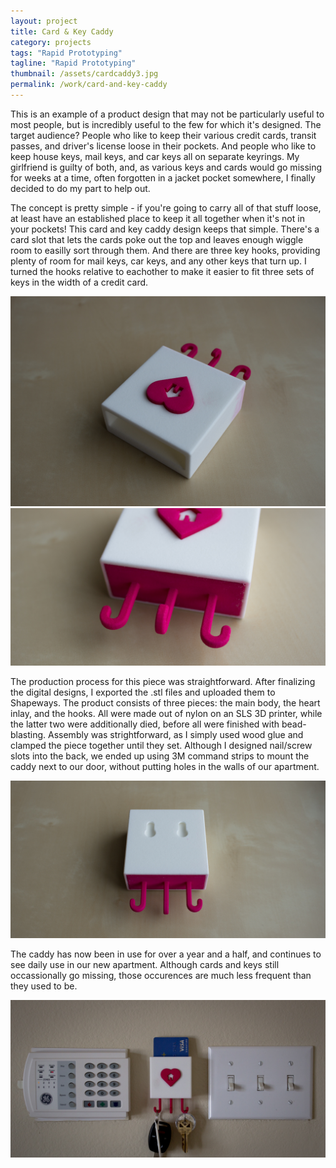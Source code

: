 ```yaml
---
layout: project
title: Card & Key Caddy
category: projects
tags: "Rapid Prototyping"
tagline: "Rapid Prototyping"
thumbnail: /assets/cardcaddy3.jpg
permalink: /work/card-and-key-caddy
---
```


This is an example of a product design that may not be particularly useful to most people, but is incredibly useful to the few for which it's designed. The target audience? People who like to keep their various credit cards, transit passes, and driver's license loose in their pockets. And people who like to keep house keys, mail keys, and car keys all on separate keyrings. My girlfriend is guilty of both, and, as various keys and cards would go missing for weeks at a time, often forgotten in a jacket pocket somewhere, I finally decided to do my part to help out.

The concept is pretty simple - if you're going to carry all of that stuff loose, at least have an established place to keep it all together when it's not in your pockets! This card and key caddy design keeps that simple. There's a card slot that lets the cards poke out the top and leaves enough wiggle room to easilly sort through them. And there are three key hooks, providing plenty of room for mail keys, car keys, and any other keys that turn up. I turned the hooks relative to eachother to make it easier to fit three sets of keys in the width of a credit card.

[![](/assets/work/caddy/caddy01.jpg)](/assets/work/caddy/caddy01.jpg)
[![](/assets/work/caddy/caddy02.jpg)](/assets/work/caddy/caddy02.jpg)

The production process for this piece was straightforward. After finalizing the digital designs, I exported the .stl files and uploaded them to Shapeways. The product consists of three pieces: the main body, the heart inlay, and the hooks. All were made out of nylon on an SLS 3D printer, while the latter two were additionally died, before all were finished with bead-blasting. Assembly was strightforward, as I simply used wood glue and clamped the piece together until they set. Although I designed nail/screw slots into the back, we ended up using 3M command strips to mount the caddy next to our door, without putting holes in the walls of our apartment.

[![](/assets/work/caddy/caddy03.jpg)](/assets/work/caddy/caddy03.jpg)

The caddy has now been in use for over a year and a half, and continues to see daily use in our new apartment. Although cards and keys still occassionally go missing, those occurences are much less frequent than they used to be.

[![](/assets/work/caddy/caddy04.jpg)](/assets/work/caddy/caddy04.jpg)